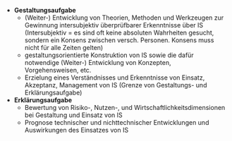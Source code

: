 - **Gestaltungsaufgabe**
	- (Weiter-) Entwicklung von Theorien, Methoden und Werkzeugen zur Gewinnung intersubjektiv überprüfbarer Erkenntnisse über IS (Intersubjektiv = es sind oft keine absoluten Wahrheiten gesucht, sondern ein Konsens zwischen versch. Personen. Konsens muss nicht für alle Zeiten gelten)
	- gestaltungsorientierte Konstruktion von IS sowie die dafür notwendige (Weiter-) Entwicklung von Konzepten, Vorgehensweisen, etc.
	- Erzielung eines Verständnisses und Erkenntnisse von Einsatz, Akzeptanz, Management von IS (Grenze von Gestaltungs- und Erklärungsaufgabe)
- **Erklärungsaufgabe**
	- Bewertung von Risiko-, Nutzen-, und Wirtschaftlichkeitsdimensionen bei Gestaltung und Einsatz von IS
	- Prognose technischer und nichttechnischer Entwicklungen und Auswirkungen des Einsatzes von IS